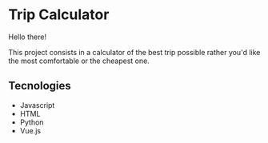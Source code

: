 # Trip Calculator
Hello there!

This project consists in a calculator of the best trip possible rather you'd like the most comfortable or the cheapest one.

## Tecnologies
- Javascript
- HTML
- Python
- Vue.js